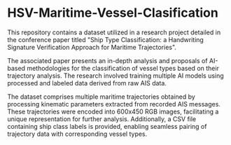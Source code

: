 # HSV-Maritime-Vessel-Clasification

This repository contains a dataset utilized in a research project detailed in the conference paper titled "Ship Type Classification: a Handwriting Signature Verification Approach for Maritime Trajectories".

The associated paper presents an in-depth analysis and proposals of AI-based methodologies for the classification of vessel types based on their trajectory analysis. The research involved training multiple AI models using processed and labeled data derived from raw AIS data.

The dataset comprises multiple maritime trajectories obtained by processing kinematic parameters extracted from recorded AIS messages. These trajectories were encoded into 600x450 RGB images, facilitating a unique representation for further analysis. Additionally, a CSV file containing ship class labels is provided, enabling seamless pairing of trajectory data with corresponding vessel types.
